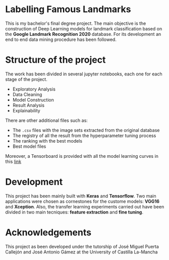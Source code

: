 # Labelling Famous Landmarks
This is my bachelor's final degree project. The main objective is the construction of Deep Learning models for landmark classification based on the **Google Landmark Recognition 2020** database. For its development an end to end data mining procedure has been followed.

# Structure of the project
The work has been divided in several jupyter notebooks, each one for each stage of the project.

* Exploratory Analysis
* Data Cleaning
* Model Construction
* Result Analysis
* Explainability

There are other additional files such as:

* The `.csv` files with the image sets extracted from the original database 
* The registry of all the result from the hyperparameter tuning process
* The ranking with the best models
* Best model files

Moreover, a Tensorboard is provided with all the model learning curves in this [link](https://tensorboard.dev/experiment/5gfr6pkJRDS6cPD6X8R99Q/)

# Development

This project has been mainly built with **Keras** and **Tensorflow**. Two main applications were chosen as cornestones for the  custome models: **VGG16** and **Xception**. Also, the transfer learning experiments carried out have been divided in two main tecniques: **feature extraction** and **fine tuning**. 


# Acknowledgements
This project as been developed under the tutorship of José Miguel Puerta Callejón and José Antonio Gámez at the University of Castilla La-Mancha
